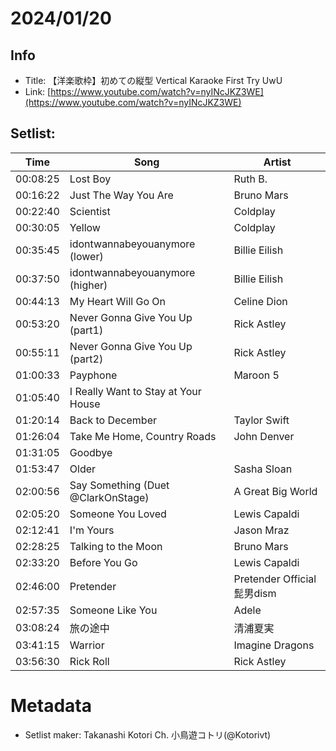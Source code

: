 # 2024/01/20

## Info
- Title: 【洋楽歌枠】初めての縦型 Vertical Karaoke First Try UwU
- Link: [https://www.youtube.com/watch?v=nyINcJKZ3WE](https://www.youtube.com/watch?v=nyINcJKZ3WE)

## Setlist:
| Time     | Song                           | Artist            |
|----------|--------------------------------|-------------------|
| 00:08:25  | Lost Boy                       | Ruth B.           |
| 00:16:22  | Just The Way You Are           | Bruno Mars        |
| 00:22:40  | Scientist                      | Coldplay          |
| 00:30:05  | Yellow                         | Coldplay          |
| 00:35:45  | idontwannabeyouanymore (lower) | Billie Eilish     |
| 00:37:50  | idontwannabeyouanymore (higher)| Billie Eilish     |
| 00:44:13  | My Heart Will Go On            | Celine Dion       |
| 00:53:20  | Never Gonna Give You Up (part1)| Rick Astley       |
| 00:55:11  | Never Gonna Give You Up (part2)| Rick Astley       |
| 01:00:33  | Payphone                       | Maroon 5          |
| 01:05:40  | I Really Want to Stay at Your House|               |
| 01:20:14  | Back to December               | Taylor Swift      |
| 01:26:04  | Take Me Home, Country Roads    | John Denver       |
| 01:31:05  | Goodbye                        |                   |
| 01:53:47  | Older                          | Sasha Sloan       |
| 02:00:56  | Say Something (Duet @ClarkOnStage)| A Great Big World |
| 02:05:20  | Someone You Loved              | Lewis Capaldi     |
| 02:12:41  | I'm Yours                      | Jason Mraz        |
| 02:28:25  | Talking to the Moon            | Bruno Mars        |
| 02:33:20  | Before You Go                  | Lewis Capaldi     |
| 02:46:00  | Pretender                      | Pretender Official髭男dism |
| 02:57:35  | Someone Like You               | Adele             |
| 03:08:24  | 旅の途中                        | 清浦夏実           |
| 03:41:15  | Warrior                        | Imagine Dragons   |
| 03:56:30  | Rick Roll                      | Rick Astley       |

# Metadata
- Setlist maker: Takanashi Kotori Ch. 小鳥遊コトリ(@Kotorivt)
